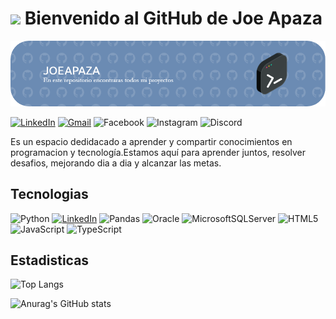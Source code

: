 # <img src="https://media.giphy.com/media/v1.Y2lkPTc5MGI3NjExcXZmNmV3dzUyZ3o4azZwaXJmdGxhYmFkeGhnczBndjduMDRlcjV6biZlcD12MV9pbnRlcm5hbF9naWZfYnlfaWQmY3Q9Zw/8jWYd7UElxpe8kpdey/giphy.gif" width="150"/> Bienvenido al GitHub de Joe Apaza
![Header](./github-header-image.png)


[![LinkedIn](https://img.shields.io/badge/linkedin-%230077B5.svg?style=for-the-badge&logo=linkedin&logoColor=white)](https://www.linkedin.com/in/joelmaitaap/)
[![Gmail](https://img.shields.io/badge/Gmail-D14836?style=for-the-badge&logo=gmail&logoColor=white)](joemapaza97@gmail.com)
![Facebook](https://img.shields.io/badge/Facebook-%231877F2.svg?style=for-the-badge&logo=Facebook&logoColor=white)
![Instagram](https://img.shields.io/badge/Instagram-%23E4405F.svg?style=for-the-badge&logo=Instagram&logoColor=white)
![Discord](https://img.shields.io/badge/Discord-%235865F2.svg?style=for-the-badge&logo=discord&logoColor=white)

Es un espacio dedidacado a aprender y compartir conocimientos en programacion y tecnología.Estamos aquí para aprender juntos, resolver desafios, mejorando dia a dia y alcanzar las metas.

## Tecnologias

![Python](https://img.shields.io/badge/python-3670A0?style=for-the-badge&logo=python&logoColor=ffdd54)
[![LinkedIn](https://img.shields.io/badge/linkedin-%230077B5.svg?style=for-the-badge&logo=linkedin&logoColor=white)](https://www.linkedin.com/in/joelmaitaap/)
![Pandas](https://img.shields.io/badge/pandas-%23150458.svg?style=for-the-badge&logo=pandas&logoColor=white)
![Oracle](https://img.shields.io/badge/Oracle-F80000?style=for-the-badge&logo=oracle&logoColor=white)
![MicrosoftSQLServer](https://img.shields.io/badge/Microsoft%20SQL%20Server-CC2927?style=for-the-badge&logo=microsoft%20sql%20server&logoColor=white)
![HTML5](https://img.shields.io/badge/html5-%23E34F26.svg?style=for-the-badge&logo=html5&logoColor=white)
![JavaScript](https://img.shields.io/badge/javascript-%23323330.svg?style=for-the-badge&logo=javascript&logoColor=%23F7DF1E)
![TypeScript](https://img.shields.io/badge/typescript-%23007ACC.svg?style=for-the-badge&logo=typescript&logoColor=white)
## Estadisticas
![Top Langs](https://github-readme-stats.vercel.app/api/top-langs/?username=JoeApaza&layout=compact&theme=tokyonight)

![Anurag's GitHub stats](https://github-readme-stats.vercel.app/api?username=JoeApaza&show_icons=true&theme=dark)

